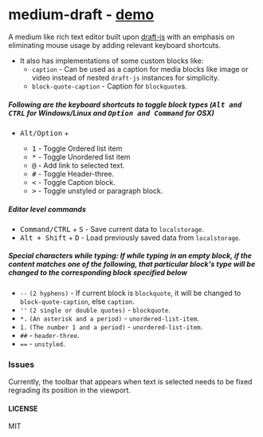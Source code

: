 # medium-draft - [demo](http://bitwiser.in/medium-draft/)

A medium like rich text editor built upon [draft-js](https://facebook.github.io/draft-js/) with an emphasis on eliminating mouse usage by adding relevant keyboard shortcuts.

* It also has implementations of some custom blocks like:
    * `caption` - Can be used as a caption for media blocks like image or video instead of nested `draft-js` instances for simplicity.
    * `block-quote-caption` - Caption for `blockquote`s.

##### Following are the keyboard shortcuts to toggle block types (<kbd>Alt and CTRL</kbd> for Windows/Linux and <kbd>Option and Command</kbd> for OSX)
*   <kbd>Alt/Option</kbd> +

    *   <kbd>1</kbd> - Toggle Ordered list item
    *   <kbd>*</kbd> - Toggle Unordered list item
    *   <kbd>@</kbd> - Add link to selected text.
    *   <kbd>#</kbd> - Toggle Header-three.
    *   <kbd><</kbd> - Toggle Caption block.
    *   <kbd>></kbd> - Toggle unstyled or paragraph block.

##### Editor level commands

*   <kbd>Command/CTRL</kbd> + <kbd>S</kbd> - Save current data to `localstorage`.
*   <kbd>Alt + Shift</kbd> + <kbd>D</kbd> - Load previously saved data from `localstorage`.

##### Special characters while typing: If while typing in an empty block, if the content matches one of the following, that particular block's type will be changed to the corresponding block specified below

*   `--` `(2 hyphens)` - If current block is `blockquote`, it will be changed to `block-quote-caption`, else `caption`.
*   `''` `(2 single or double quotes)` - `blockquote`.
*   `*.` `(An asterisk and a period)` - `unordered-list-item`.
*   `1.` `(The number 1 and a period)` - `unordered-list-item`.
*   `##` - `header-three`.
*   `==` - `unstyled`.

### Issues
>
Currently, the toolbar that appears when text is selected needs to be fixed regrading its position in the viewport.

#### LICENSE

MIT
